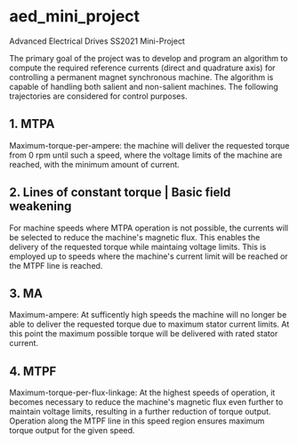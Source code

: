 # aed_mini_project
Advanced Electrical Drives SS2021 Mini-Project

The primary goal of the project was to develop and program an algorithm to compute the required reference currents (direct and quadrature axis) for controlling a permanent magnet synchronous machine. The algorithm is capable of handling both salient and non-salient machines.  The following trajectories are considered for control purposes.

## 1. MTPA
Maximum-torque-per-ampere: the machine will deliver the requested torque from 0 rpm until such a speed, where the voltage limits of the machine are reached, with the minimum amount of current. 

## 2. Lines of constant torque | Basic field weakening
For machine speeds where MTPA operation is not possible, the currents will be selected to reduce the machine's magnetic flux. This enables the delivery of the requested torque while maintaing voltage limits. This is employed up to speeds where the machine's current limit will be reached or the MTPF line is reached. 

## 3. MA
Maximum-ampere: At sufficently high speeds the machine will no longer be able to deliver the requested torque due to maximum stator current limits. At this point the maximum possible torque will be delivered with rated stator current.

## 4. MTPF
Maximum-torque-per-flux-linkage: At the highest speeds of operation, it becomes necessary to reduce the machine's magnetic flux even further to maintain voltage limits, resulting in a further reduction of torque output. Operation along the MTPF line in this speed region ensures maximum torque output for the given speed.  
